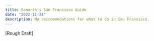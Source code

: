 ```yaml
---
title: Samarth's San Fransisco Guide
date: "2022-11-24"
description: My reccomendations for what to do in San Fransisco.
---
```


[Rough Draft]
